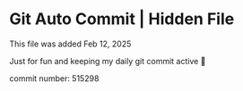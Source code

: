 # Git Auto Commit | Hidden File

This file was added Feb 12, 2025

Just for fun and keeping my daily git commit active 🤪

commit number: 515298
